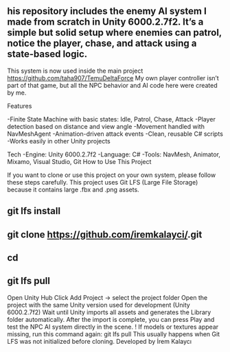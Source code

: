 his repository includes the enemy AI system I made from scratch in Unity 6000.2.7f2.
It’s a simple but solid setup where enemies can patrol, notice the player, chase, and attack using a state-based logic.
-

This system is now used inside the main project https://github.com/taha907/TemuDeltaForce
My own player controller isn’t part of that game, but all the NPC behavior and AI code here were created by me.

Features

-Finite State Machine with basic states: Idle, Patrol, Chase, Attack
-Player detection based on distance and view angle
-Movement handled with NavMeshAgent
-Animation-driven attack events
-Clean, reusable C# scripts
-Works easily in other Unity projects

Tech
-Engine: Unity 6000.2.7f2
-Language: C#
-Tools: NavMesh, Animator, Mixamo, Visual Studio, Git
How to Use This Project

If you want to clone or use this project on your own system, please follow these steps carefully.
This project uses Git LFS (Large File Storage) because it contains large .fbx and .png assets.

git lfs install
-

git clone https://github.com/iremkalayci/<your-repo-name>.git
-
cd <your-repo-name>
-
git lfs pull
-
Open Unity Hub
Click Add Project → select the project folder
Open the project with the same Unity version used for development (Unity 6000.2.7f2)
Wait until Unity imports all assets and generates the Library folder automatically.
After the import is complete, you can press Play and test the NPC AI system directly in the scene.
!
If models or textures appear missing, run this command again:
git lfs pull
This usually happens when Git LFS was not initialized before cloning.
Developed by İrem Kalaycı

